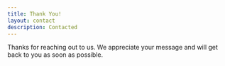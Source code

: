 ```yaml
---
title: Thank You!
layout: contact
description: Contacted
---
```


<p>Thanks for reaching out to us. We appreciate your message and will get back to you as soon as possible.</p>
